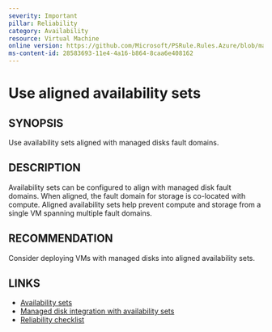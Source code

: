 ```yaml
---
severity: Important
pillar: Reliability
category: Availability
resource: Virtual Machine
online version: https://github.com/Microsoft/PSRule.Rules.Azure/blob/main/docs/rules/en/Azure.VM.ASAlignment.md
ms-content-id: 28583693-11e4-4a16-b864-8caa6e408162
---
```


# Use aligned availability sets

## SYNOPSIS

Use availability sets aligned with managed disks fault domains.

## DESCRIPTION

Availability sets can be configured to align with managed disk fault domains.
When aligned, the fault domain for storage is co-located with compute.
Aligned availability sets help prevent compute and storage from a single VM spanning multiple fault domains.

## RECOMMENDATION

Consider deploying VMs with managed disks into aligned availability sets.

## LINKS

- [Availability sets](https://docs.microsoft.com/azure/virtual-machines/availability#availability-sets)
- [Managed disk integration with availability sets](https://docs.microsoft.com/azure/virtual-machines/managed-disks-overview)
- [Reliability checklist](https://docs.microsoft.com/azure/architecture/checklist/resiliency-per-service#virtual-machines)
